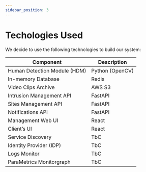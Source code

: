 ```yaml
---
sidebar_position: 3
---
```


# Techologies Used

We decide to use the following technologies to build our system:

| Component      | Description |
| ----------- | ----------- |
| Human Detection Module (HDM)      |  Python (OpenCV)       |
| In-memory Database   | Redis       |
| Video Clips Archive   | AWS S3        |
| Intrusion Management API   | FastAPI        |
| Sites Management API   | FastAPI   |
| Notifications API   | FastAPI    |
| Management Web UI   | React  |
| Client’s UI   | React     |
| Service Discovery   |  TbC   |
| Identity Provider (IDP)   | TbC     |
| Logs Monitor   | TbC    |
| ParaMetrics Monitorgraph   | TbC    |

